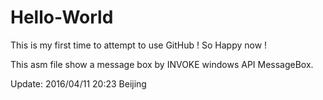 # Hello-World
This is my first time to attempt to use GitHub ! So Happy now !

This asm file show a message box by INVOKE windows API MessageBox.

Update: 2016/04/11 20:23 Beijing

